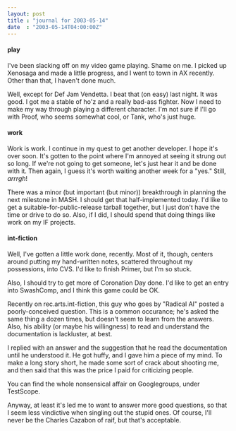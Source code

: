 ```yaml
---
layout: post
title : "journal for 2003-05-14"
date  : "2003-05-14T04:00:00Z"
---
```

<h4>play</h4>I've been slacking off on my video game playing.  Shame on me.  I picked up Xenosaga and made a little progress, and I went to town in AX recently.  Other than that, I haven't done much.

Well, except for Def Jam Vendetta.  I beat that (on easy) last night.  It was good.  I got me a stable of ho'z and a really bad-ass fighter.  Now I need to make my way through playing a different character.  I'm not sure if I'll go with Proof, who seems somewhat cool, or Tank, who's just huge.<h4>work</h4>Work is work.  I continue in my quest to get another developer.  I hope it's over soon.  It's gotten to the point where I'm annoyed at seeing it strung out so long.  If we're not going to get someone, let's just hear it and be done with it.  Then again, I guess it's worth waiting another week for a "yes." Still, <em>arrrgh</em>!

There was a minor (but important (but minor)) breakthrough in planning the next milestone in MASH.  I should get that half-implemented today.  I'd like to get a suitable-for-public-release tarball together, but I just don't have the time or drive to do so.  Also, if I did, I should spend that doing things like work on my IF projects.<h4>int-fiction</h4>Well, I've gotten a little work done, recently.  Most of it, though, centers around putting my hand-written notes, scattered throughout my possessions, into CVS.  I'd like to finish Primer, but I'm so stuck.

Also, I should try to get more of Coronation Day done.  I'd like to get an entry into SwashComp, and I think this game could be OK.

Recently on rec.arts.int-fiction, this guy who goes by "Radical Al" posted a poorly-conceived question.  This is a common occurance; he's asked the same thing a dozen times, but doesn't seem to learn from the answers.  Also, his ability (or maybe his willingness) to read and understand the documentation is lackluster, at best.

I replied with an answer and the suggestion that he read the documentation until he understood it.  He got huffy, and I gave him a piece of my mind.  To make a long story short, he made some sort of crack about shooting me, and then said that this was the price I paid for criticizing people.

You can find the whole nonsensical affair on Googlegroups, under TestScope.

Anyway, at least it's led me to want to answer more good questions, so that I seem less vindictive when singling out the stupid ones.  Of course, I'll never be the Charles Cazabon of raif, but that's acceptable.


